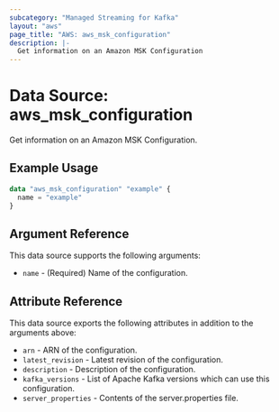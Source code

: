```yaml
---
subcategory: "Managed Streaming for Kafka"
layout: "aws"
page_title: "AWS: aws_msk_configuration"
description: |-
  Get information on an Amazon MSK Configuration
---
```


# Data Source: aws_msk_configuration

Get information on an Amazon MSK Configuration.

## Example Usage

```terraform
data "aws_msk_configuration" "example" {
  name = "example"
}
```

## Argument Reference

This data source supports the following arguments:

* `name` - (Required) Name of the configuration.

## Attribute Reference

This data source exports the following attributes in addition to the arguments above:

* `arn` - ARN of the configuration.
* `latest_revision` - Latest revision of the configuration.
* `description` - Description of the configuration.
* `kafka_versions` - List of Apache Kafka versions which can use this configuration.
* `server_properties` - Contents of the server.properties file.

